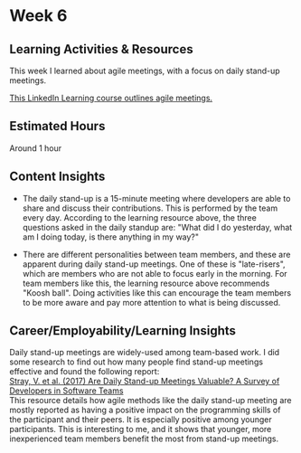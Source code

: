 # Week 6

## Learning Activities & Resources
This week I learned about agile meetings, with a focus on daily stand-up meetings.

[This LinkedIn Learning course outlines agile meetings.](https://www.linkedin.com/learning/agile-at-work-driving-productive-agile-meetings/having-daily-stand-up-meetings-2)  

## Estimated Hours
Around 1 hour

## Content Insights
- The daily stand-up is a 15-minute meeting where developers are able to share and discuss their contributions. This is performed by the team every day. According to the learning resource above, the three questions asked in the daily standup are: 
"What did I do yesterday, what am I doing today, is there anything in my way?"  

- There are different personalities between team members, and these are apparent during daily stand-up meetings. One of these is "late-risers", which are members who are not able to focus early in the morning. For team members like this, the learning resource above recommends "Koosh ball". Doing activities like this can encourage the team members to be more aware and pay more attention to what is being discussed.

## Career/Employability/Learning Insights
Daily stand-up meetings are widely-used among team-based work. I did some research to find out how many people find stand-up meetings effective and found the following report:  
[Stray, V. et al. (2017) Are Daily Stand-up Meetings Valuable? A Survey of Developers in Software Teams](https://www.researchgate.net/publication/316114233_Are_Daily_Stand-up_Meetings_Valuable_A_Survey_of_Developers_in_Software_Teams)  
This resource details how agile methods like the daily stand-up meeting are mostly reported as having a positive impact on the programming skills of the participant and their peers. It is especially positive among younger participants.
This is interesting to me, and it shows that younger, more inexperienced team members benefit the most from stand-up meetings.
